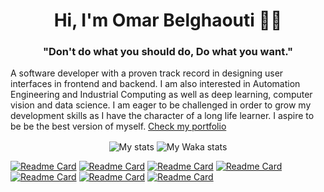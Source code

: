 <h1 align="center">Hi, I'm Omar Belghaouti 🐱‍👤</h1>
<h3 align="center">"Don't do what you should do, Do what you want."</h3>

A software developer with a proven track record in designing user interfaces in frontend and backend. I am also interested in Automation Engineering and Industrial Computing as well as deep learning, computer vision and data science.
I am eager to be challenged in order to grow my development skills as I have the character of a long life learner.
I aspire to be be the best version of myself.
<a href="https://omarbelghaouti.space/">Check my portfolio</a>
<p align="center">
<img align="center" src="https://github-readme-stats.vercel.app/api?username=Omar-Belghaouti&show_icons=true&theme=outrun&hide_border=true&border_radius=20" alt="My stats" />
<img align="center" src="https://github-readme-stats.vercel.app/api/wakatime?username=Omar_Belghaouti&theme=outrun&hide_border=true&border_radius=20&layout=compact" alt="My Waka stats" />
</p>


[![Readme Card](https://github-readme-stats.vercel.app/api/pin/?username=Omar-Belghaouti&repo=react-native-help-create&theme=radical&hide_border=true&border_radius=20)](https://github.com/Omar-Belghaouti/react-native-help-create)  [![Readme Card](https://github-readme-stats.vercel.app/api/pin/?username=Omar-Belghaouti&repo=PythonComplex&theme=algolia&hide_border=true&border_radius=20)](https://github.com/Omar-Belghaouti/PythonComplex) [![Readme Card](https://github-readme-stats.vercel.app/api/pin/?username=Omar-Belghaouti&repo=pomodoro&theme=jolly&hide_border=true&border_radius=20)](https://github.com/Omar-Belghaouti/pomodoro) [![Readme Card](https://github-readme-stats.vercel.app/api/pin/?username=Omar-Belghaouti&repo=Emgu-World&theme=gotham&hide_border=true&border_radius=20)](https://github.com/Omar-Belghaouti/Emgu-World) [![Readme Card](https://github-readme-stats.vercel.app/api/pin/?username=Omar-Belghaouti&repo=HandTrack&theme=maroongold&hide_border=true&border_radius=20)](https://github.com/Omar-Belghaouti/HandTrack) [![Readme Card](https://github-readme-stats.vercel.app/api/pin/?username=Omar-Belghaouti&repo=Quasi-Newton&theme=midnight-purple&hide_border=true&border_radius=20)](https://github.com/Omar-Belghaouti/Quasi-Newton) [![Readme Card](https://github-readme-stats.vercel.app/api/pin/?username=Omar-Belghaouti&repo=Lorenz-Attractor&theme=omni&hide_border=true&border_radius=20)](https://github.com/Omar-Belghaouti/Lorenz-Attractor)
